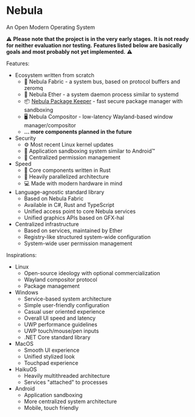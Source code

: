 # Nebula
An Open Modern Operating System

⚠️
__Please note that the project is in the very early stages.__
__It is not ready for neither evaluation nor testing.__
__Features listed below are basically goals and most probably not yet implemented.__
⚠️

Features:
* Ecosystem written from scratch
  * 📡 Nebula Fabric - a system bus, based on protocol buffers and zeromq
  * 🌌 Nebula Ether - a system daemon process similar to systemd
  * 📦 [Nebula Package Keeper](https://github.com/skyne98/npk) - fast secure package manager with sandboxing
  * 🖥️ Nebula Compositor - low-latency Wayland-based window manager/compositor
  * __... more components planned in the future__
* Security
  * ⚙️ Most recent Linux kernel updates
  * 🔐 Application sandboxing system similar to Android™️
  * 🔑 Centralized permission management
* Speed
  * 🦀 Core components written in Rust
  * 🚀 Heavily parallelized architecture
  * 💻 Made with modern hardware in mind
* Language-agnostic standard library
  * Based on Nebula Fabric
  * Available in C#, Rust and TypeScript
  * Unified access point to core Nebula services
  * Unified graphics APIs based on GFX-hal
* Centralized infrastructure
  * Based on services, maintained by Ether
  * Registry-like structured system-wide configuration
  * System-wide user permission management

Inspirations:
* Linux
  * Open-source ideology with optional commercialization
  * Wayland compositor protocol
  * Package management
* Windows
  * Service-based system architecture
  * Simple user-friendly configuration
  * Casual user oriented experience
  * Overall UI speed and latency
  * UWP performance guidelines
  * UWP touch/mouse/pen inputs
  * .NET Core standard library
* MacOS
  * Smooth UI experience
  * Unified stylized look
  * Touchpad experience
* HaikuOS
  * Heavily multithreaded architecture
  * Services "attached" to processes
* Android
  * Application sandboxing
  * More centralized system architecture
  * Mobile, touch friendly
